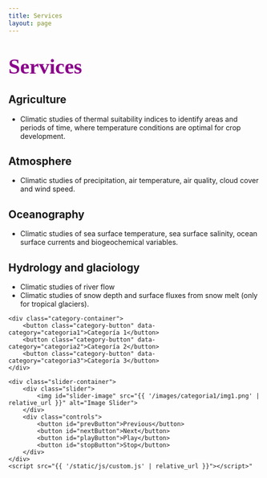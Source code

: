```yaml
---
title: Services
layout: page
---
```

<H1 align="left"><span style="font-family:Times New Roman;font-size:150%;color:darkmagenta"><b>Services</b></span> </H1>

<h2>Agriculture</h2>
<ul class="Agriculture">
	<li>Climatic studies of thermal suitability indices to identify areas and periods of time, where temperature conditions are optimal for crop development.</li>	
</ul>

<h2>Atmosphere</h2>
<ul class="Atmosphere">
	<li>Climatic studies of precipitation, air temperature, air quality, cloud cover and wind speed.</li>	
</ul>

<h2>Oceanography</h2>
<ul class="Oceanography">
	<li>Climatic studies of sea surface temperature, sea surface salinity, ocean surface currents and biogeochemical variables.</li>
</ul>  

<h2>Hydrology and glaciology</h2>
<ul class="Hydrology">
	<li>Climatic studies of river flow</li>
	<li>Climatic studies of snow depth and surface fluxes from snow melt (only for tropical glaciers).</li>
</ul>

    <div class="category-container">
        <button class="category-button" data-category="categoria1">Categoría 1</button>
        <button class="category-button" data-category="categoria2">Categoría 2</button>
        <button class="category-button" data-category="categoria3">Categoría 3</button>
    </div>

    <div class="slider-container">
        <div class="slider">
            <img id="slider-image" src="{{ '/images/categoria1/img1.png' | relative_url }}" alt="Image Slider">
        </div>
        <div class="controls">
            <button id="prevButton">Previous</button>
            <button id="nextButton">Next</button>
            <button id="playButton">Play</button>
            <button id="stopButton">Stop</button>
        </div>
    </div>
    <script src="{{ '/static/js/custom.js' | relative_url }}"></script>"

    

